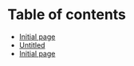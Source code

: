 # Table of contents

* [Initial page](README.md)
* [Untitled](untitled.md)
* [Initial page](initial-page.md)

